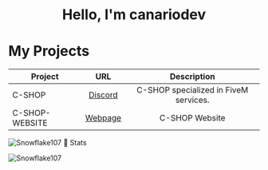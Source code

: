 <h1 align="center">Hello, I'm canariodev</h1>

# My Projects
| Project        | URL           | Description |
| ------------- |:-------------:|:--------------:|
| C-SHOP      | [Discord](https://discord.gg/Td6GzBSU9y) | C-SHOP specialized in FiveM services. |
| C-SHOP-WEBSITE | [Webpage](https://maincode-shop.es/) | C-SHOP Website |

![Snowflake107](https://github-readme-stats.vercel.app/api?username=canariodev&show_icons=true&theme=tokyonight&hide=["issues"])
📕 Stats

![Snowflake107](https://github-readme-stats.vercel.app/api/top-langs?username=canariodev&show_icons=true&theme=tokyonight&layout=compact)
